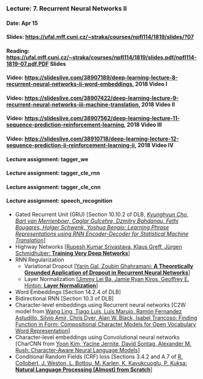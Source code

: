 ### Lecture: 7. Recurrent Neural Networks II
#### Date: Apr 15
#### Slides: https://ufal.mff.cuni.cz/~straka/courses/npfl114/1819/slides/?07
#### Reading: https://ufal.mff.cuni.cz/~straka/courses/npfl114/1819/slides.pdf/npfl114-1819-07.pdf,PDF Slides
#### Video: https://slideslive.com/38907189/deep-learning-lecture-8-recurrent-neural-networks-ii-word-embeddings, 2018 Video I
#### Video: https://slideslive.com/38907422/deep-learning-lecture-9-recurrent-neural-networks-iii-machine-translation, 2018 Video II
#### Video: https://slideslive.com/38907562/deep-learning-lecture-11-sequence-prediction-reinforcement-learning, 2018 Video III
#### Video: https://slideslive.com/38910718/deep-learning-lecture-12-sequence-prediction-ii-reinforcement-learning-ii, 2018 Video IV
#### Lecture assignment: tagger_we
#### Lecture assignment: tagger_cle_rnn
#### Lecture assignment: tagger_cle_cnn
#### Lecture assignment: speech_recognition

- Gated Recurrent Unit (GRU) [Section 10.10.2 of DLB, *[Kyunghyun Cho, Bart van Merrienboer, Caglar Gulcehre, Dzmitry Bahdanau, Fethi Bougares, Holger Schwenk, Yoshua Bengio: Learning Phrase Representations using RNN Encoder-Decoder for Statistical Machine Translation](https://arxiv.org/abs/1406.1078)*]
- Highway Networks [[Rupesh Kumar Srivastava, Klaus Greff, Jürgen Schmidhuber: **Training Very Deep Networks**](https://arxiv.org/abs/1507.06228)]
- RNN Regularization
  - Variational Dropout [[Yarin Gal, Zoubin Ghahramani: **A Theoretically Grounded Application of Dropout in Recurrent Neural Networks**](https://arxiv.org/abs/1512.05287)]
  - Layer Normalization [[Jimmy Lei Ba, Jamie Ryan Kiros, Geoffrey E. Hinton: **Layer Normalization**](https://arxiv.org/abs/1607.06450)]
- Word Embeddings [Section 14.2.4 of DLB]
- Bidirectional RNN [Section 10.3 of DLB]
- Character-level embeddings using Recurrent neural networks [C2W model from [Wang Ling, Tiago Luís, Luís Marujo, Ramón Fernandez Astudillo, Silvio Amir, Chris Dyer, Alan W. Black, Isabel Trancoso: Finding Function in Form: Compositional Character Models for Open Vocabulary Word Representation](http://arxiv.org/abs/1508.02096)]
- Character-level embeddings using Convolutional neural networks [CharCNN from [Yoon Kim, Yacine Jernite, David Sontag, Alexander M. Rush: Character-Aware Neural Language Models](https://arxiv.org/abs/1508.06615)]
- Conditional Random Fields (CRF) loss [Sections 3.4.2 and A.7 of [R. Collobert, J. Weston, L. Bottou, M. Karlen, K. Kavukcuoglu, P. Kuksa: **Natural Language Processing (Almost) from Scratch**](http://www.jmlr.org/papers/volume12/collobert11a/collobert11a.pdf)]
